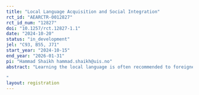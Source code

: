 ```yaml
---
title: "Local Language Acquisition and Social Integration"
rct_id: "AEARCTR-0012827"
rct_id_num: "12827"
doi: "10.1257/rct.12827-1.1"
date: "2024-10-20"
status: "in_development"
jel: "C93, B55, J71"
start_year: "2024-10-15"
end_year: "2026-01-31"
pi: "Hammad Shaikh hammad.shaikh@uis.no"
abstract: "Learning the local language is often recommended to foreigners to socially integrate into a new country. We study the extent to which acquiring the local language creates social opportunities for foreigners. Using a field experiment, we investigate the relationship between cultural assimilation via learning the local language and non-native individuals’ ability to socially integrate along two dimensions: (1) housing, and (2) amateur football clubs. We use online messages to contact landlords/realtors to view a property and ask football coaches to join a trial practice. We compare response rates across different email treatments.
"
layout: registration
---
```


